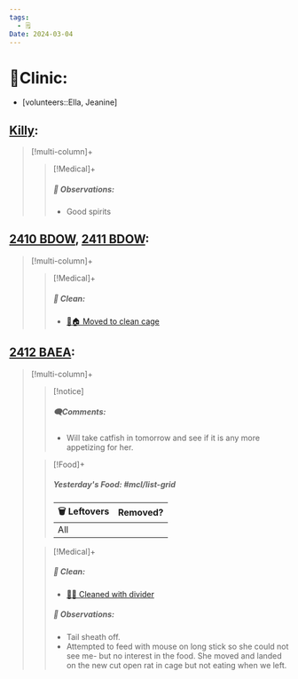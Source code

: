 ```yaml
---
tags:
  - 🗒️
Date: 2024-03-04
---
```


# 🏥Clinic:
- [volunteers::Ella, Jeanine]

## [Killy](../RARE%20Birds/Ed%20Birds/Killy.md):
> [!multi-column]+
>
>> [!Medical]+
>> ##### 🔭 Observations:
>> - Good spirits

## [2410 BDOW](../RARE%20Birds/2410%20BDOW.md), [2411 BDOW](../RARE%20Birds/2411%20BDOW.md):
> [!multi-column]+
>
>> [!Medical]+
>>##### 🫧 Clean:
>> - [🧼🏠 Moved to clean cage](../Admin/Codes/Moved%20to%20clean%20cage.md)

## [2412 BAEA](../RARE%20Birds/2412%20BAEA.md):
> [!multi-column]+
>
>> [!notice]
>> ##### 🗨️Comments:
>> - Will take catfish in tomorrow and see if it is any more appetizing for her.
>
>> [!Food]+
>> ##### Yesterday's Food: #mcl/list-grid
>> |🗑️ Leftovers| Removed?
>> |---|---|
>>|All|
>>
>
>> [!Medical]+
>>##### 🫧 Clean:
>> - [🧼➗ Cleaned with divider](../Admin/Codes/Cleaned%20with%20divider.md)
>>
>> ##### 🔭 Observations:
>> - Tail sheath off.
>> - Attempted to feed with mouse on long stick so she could not see me- but no interest in the food. She moved and landed on the new cut open rat in cage but not eating when we left.
